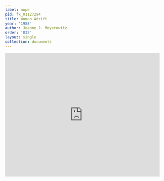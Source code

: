 ```yaml
---
label: nope
pid: fk_01127294
title: Women Adrift
year: '1988'
author: Joanne J. Meyerowitz
order: '035'
layout: single
collection: documents
---
```

<iframe src="https://northwestern.app.box.com/embed/s/40j7pghmtb8lqw0m985sugte4lxf0b6x?sortColumn=date&view=list" width="500" height="400" frameborder="0" allowfullscreen webkitallowfullscreen msallowfullscreen></iframe>
